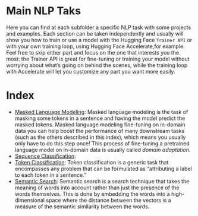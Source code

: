 # Main NLP Taks

Here you can find at each subfolder a specific NLP task with some projects and examples.
Each section can be taken independently and usually will show you how to train or use a model with the Hugging Face `Trainer API` or with your own training loop, using Hugging Face Accelerate,for example. Feel free to skip either part and focus on the one that interests you the most: the Trainer API is great for fine-tuning or training your model without worrying about what’s going on behind the scenes, while the training loop with Accelerate will let you customize any part you want more easily.

# Index

- [Masked Language Modeling](masked_language_modeling): Masked language modeling is the task of masking some tokens in a sentence and having the model predict the masked tokens. Masked language modeling fine-tuning on in-domain data you can help boost the performance of many downstream tasks (such as the others described in this index), which means you usually only have to do this step once! This process of fine-tuning a pretrained language model on in-domain data is usually called *domain adaptation*.
- [Sequence Classification](sequence_classification): 
- [Token Classification](token_classification): Token classification is a generic task that encompasses any problem that can be formulated as “attributing a label to each token in a sentence.”
- [Semantic Search](semantic_search): Semantic search is a search technique that takes the meaning of words into account rather than just the presence of the words themselves. This is done by embedding the words into a high-dimensional space where the distance between the vectors is a measure of the semantic similarity between the words.
